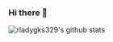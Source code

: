 ### Hi there 👋

<!--
**rladygks329/rladygks329** is a ✨ _special_ ✨ repository because its `README.md` (this file) appears on your GitHub profile.

Here are some ideas to get you started:

- 🔭 I’m currently working on ...
- 🌱 I’m currently learning ...
- 👯 I’m looking to collaborate on ...
- 🤔 I’m looking for help with ...
- 💬 Ask me about ...
- 📫 How to reach me: ...
- 😄 Pronouns: ...
- ⚡ Fun fact: ...
-->
![rladygks329's github stats](https://github-readme-stats.vercel.app/api?username=rladygks329&show_icons=true&theme=dracula)
